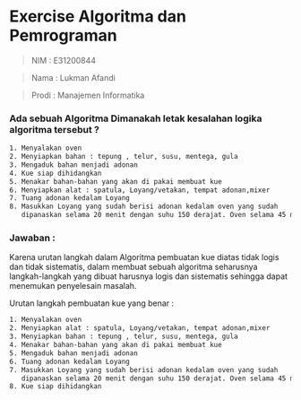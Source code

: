# Exercise Algoritma dan Pemrograman

> NIM   : E31200844

> Nama  : Lukman Afandi

> Prodi : Manajemen Informatika

### Ada sebuah Algoritma Dimanakah letak kesalahan logika algoritma tersebut ?

 ```sh
1. Menyalakan oven
2. Menyiapkan bahan : tepung , telur, susu, mentega, gula
3. Mengaduk bahan menjadi adonan
4. Kue siap dihidangkan
5. Menakar bahan-bahan yang akan di pakai membuat kue
6. Menyiapkan alat : spatula, Loyang/vetakan, tempat adonan,mixer
7. Tuang adonan kedalam Loyang
8. Masukkan Loyang yang sudah berisi adonan kedalam oven yang sudah 
    dipanaskan selama 20 menit dengan suhu 150 derajat. Oven selama 45 menit
```

 

### Jawaban :
 Karena urutan langkah dalam Algoritma pembuatan kue diatas tidak logis dan tidak sistematis,
 dalam membuat sebuah algoritma seharusnya langkah-langkah yang dibuat harusnya logis dan sistematis
 sehingga dapat menemukan penyelesain masalah.
 
 Urutan langkah pembuatan kue yang benar : 
 
  ```sh
1. Menyalakan oven
2. Menyiapkan alat : spatula, Loyang/vetakan, tempat adonan,mixer
3. Menyiapkan bahan : tepung , telur, susu, mentega, gula
4. Menakar bahan-bahan yang akan di pakai membuat kue
5. Mengaduk bahan menjadi adonan
6. Tuang adonan kedalam Loyang
7. Masukkan Loyang yang sudah berisi adonan kedalam oven yang sudah 
     dipanaskan selama 20 menit dengan suhu 150 derajat. Oven selama 45 menit
8. Kue siap dihidangkan
```
